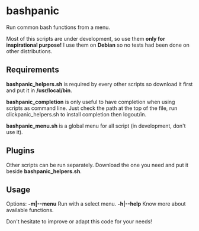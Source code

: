 # bashpanic

Run common bash functions from a menu.

Most of this scripts are under development, so use them **only for inspirational purpose!** I use them on **Debian** so no tests had been done on other distributions.

## Requirements

**bashpanic_helpers.sh** is required by every other scripts so download it first and put it in **/usr/local/bin**.

**bashpanic_completion** is only useful to have completion when using scripts as command line. Just check the path at the top of the file, run clickpanic_helpers.sh to install completion then logout/in. 

**bashpanic_menu.sh** is a global menu for all script (in development, don't use it).

## Plugins

Other scripts can be run separately. Download the one you need and put it beside **bashpanic_helpers.sh**.

## Usage

Options:
**-m|--menu** Run with a select menu.
**-h|--help** Know more about available functions.

Don't hesitate to improve or adapt this code for your needs!
